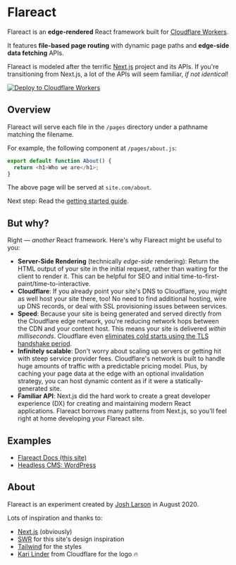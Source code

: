 # Flareact

Flareact is an **edge-rendered** React framework built for [Cloudflare Workers](https://workers.cloudflare.com/).

It features **file-based page routing** with dynamic page paths and **edge-side data fetching** APIs.

Flareact is modeled after the terrific [Next.js](https://nextjs.org/) project and its APIs. If you're transitioning from Next.js, a lot of the APIs will seem familiar, _if not identical_!

[![Deploy to Cloudflare Workers](https://deploy.workers.cloudflare.com/button?paid=true)](https://deploy.workers.cloudflare.com/?url=https://github.com/flareact/flareact-template&paid=true)

## Overview

Flareact will serve each file in the `/pages` directory under a pathname matching the filename.

For example, the following component at `/pages/about.js`:

```js
export default function About() {
  return <h1>Who we are</h1>;
}
```

The above page will be served at `site.com/about`.

Next step: Read the [getting started guide](/docs/getting-started).

## But why?

Right — *another* React framework. Here's why Flareact might be useful to you:

- **Server-Side Rendering** (technically _edge-side_ rendering): Return the HTML output of your site in the initial request, rather than waiting for the client to render it. This can be helpful for SEO and initial time-to-first-paint/time-to-interactive.
- **Cloudflare**: If you already point your site's DNS to Cloudflare, you might as well host your site there, too! No need to find additional hosting, wire up DNS records, or deal with SSL provisioning issues between services.
- **Speed**: Because your site is being generated and served directly from the Cloudflare edge network, you're reducing network hops between the CDN and your content host. This means your site is delivered _within milliseconds_. Cloudflare even [eliminates cold starts using the TLS handshake period](https://blog.cloudflare.com/eliminating-cold-starts-with-cloudflare-workers/).
- **Infinitely scalable**: Don't worry about scaling up servers or getting hit with steep service provider fees. Cloudflare's network is built to handle huge amounts of traffic with a predictable pricing model. Plus, by caching your page data at the edge with an optional invalidation strategy, you can host dynamic content as if it were a statically-generated site.
- **Familiar API**: Next.js did the hard work to create a great developer experience (DX) for creating and maintaining modern React applications. Flareact borrows many patterns from Next.js, so you'll feel right at home developing your Flareact site.

## Examples

- [Flareact Docs (this site)](https://github.com/flareact/flareact-site/)
- [Headless CMS: WordPress](https://github.com/flareact/flareact/tree/master/examples/with-cms-wordpress)

## About

Flareact is an experiment created by [Josh Larson](https://www.jplhomer.org/) in August 2020.

Lots of inspiration and thanks to:

- [Next.js](https://nextjs.org) (obviously)
- [SWR](https://swr.vercel.app/) for this site's design inspiration
- [Tailwind](https://tailwindcss.com) for the styles
- [Kari Linder](https://twitter.com/kkblinder) from Cloudflare for the logo 🔥
